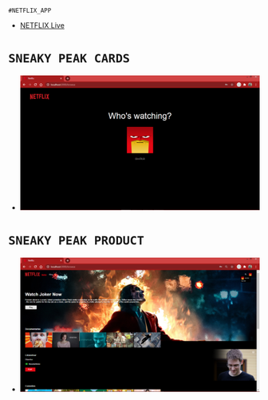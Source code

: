 `#NETFLIX_APP`   
  - [NETFLIX Live](https://netflix-app-c21cd.web.app/)  
# `SNEAKY PEAK CARDS`
  - ![CARDS Snekay Peak](https://github.com/Kabi4/NETFLIX-PROJECT/blob/main/SneakyPeak1.png)   
  
# `SNEAKY PEAK PRODUCT`
  - ![PRODUCT Snekay Peak](https://github.com/Kabi4/NETFLIX-PROJECT/blob/main/SneakyPeak2.png)    
  
 
